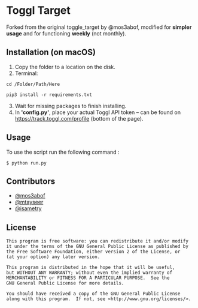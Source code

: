Toggl Target
============

Forked from the original toggle_target by @mos3abof, modified for **simpler usage** and for functioning **weekly** (not monthly).


Installation (on macOS)
---------------------

1. Copy the folder to a location on the disk.
2. Terminal:
```
cd /Folder/Path/Here
```

```
pip3 install -r requirements.txt
```

3. Wait for missing packages to finish installing.
4. In **'config.py'**, place your actual Toggl API token – can be found on https://track.toggl.com/profile (bottom of the page).


Usage
-----

To use the script run the following command :

```
$ python run.py
```


Contributors
-------------

* [@mos3abof](http://www.mos3abof.com)
* [@mtayseer](http://www.mtayseer.net)
* [@isametry](http://github.com/isametry/)

License
-------

```
This program is free software: you can redistribute it and/or modify
it under the terms of the GNU General Public License as published by
the Free Software Foundation, either version 2 of the License, or
(at your option) any later version.

This program is distributed in the hope that it will be useful,
but WITHOUT ANY WARRANTY; without even the implied warranty of
MERCHANTABILITY or FITNESS FOR A PARTICULAR PURPOSE.  See the
GNU General Public License for more details.

You should have received a copy of the GNU General Public License
along with this program.  If not, see <http://www.gnu.org/licenses/>.
```
